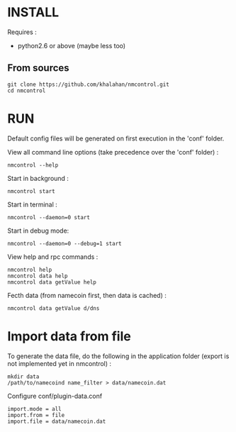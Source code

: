 INSTALL
=======

Requires :

- python2.6 or above (maybe less too)

From sources
------------

    git clone https://github.com/khalahan/nmcontrol.git
    cd nmcontrol

RUN
===

Default config files will be generated on first execution in the 'conf' folder.

View all command line options (take precedence over the 'conf' folder) :

    nmcontrol --help

Start in background :

	nmcontrol start

Start in terminal :

	nmcontrol --daemon=0 start

Start in debug mode:

	nmcontrol --daemon=0 --debug=1 start

View help and rpc commands :

	nmcontrol help
	nmcontrol data help
	nmcontrol data getValue help

Fecth data (from namecoin first, then data is cached) :

	nmcontrol data getValue d/dns


Import data from file
=====================

To generate the data file, do the following in the application folder (export is not implemented yet in nmcontrol) :

	mkdir data
	/path/to/namecoind name_filter > data/namecoin.dat

Configure conf/plugin-data.conf

	import.mode = all
	import.from = file
	import.file = data/namecoin.dat

